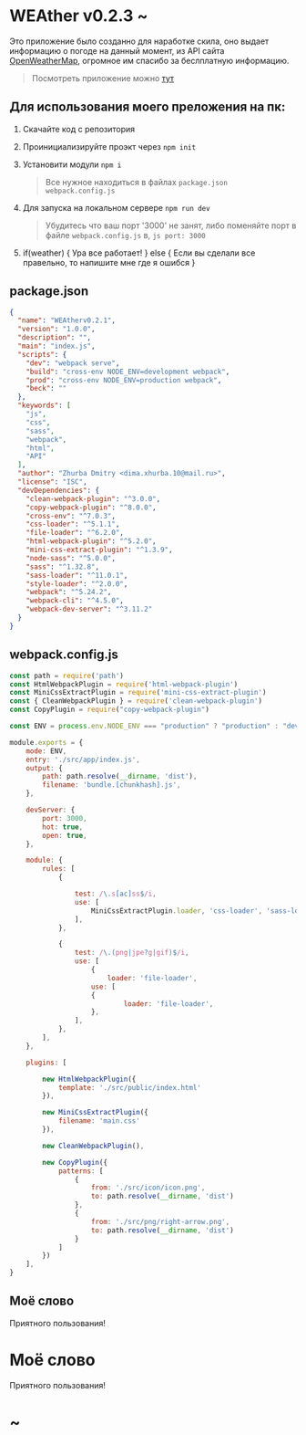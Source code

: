 # WEAther v0.2.3 ~

Это приложение было созданно для наработке скила, оно выдает информацию о погоде на данный момент, из API сайта [OpenWeatherMap](openweathermap.org), огромное им спасибо за беслплатную информацию.

> Посмотреть приложение можно [тут](weather-version.surge.sh "weather-version.surge.sh")

## Для использования моего преложения на пк: 

1. Скачайте код с репозитория 

2. Проинициализируйте проэкт через `npm init`

3. Установити модули `npm i`
	>Все нужное находиться в файлах `package.json webpack.config.js`

4. Для запуска на локальном сервере `npm run dev`
	>Убудитесь что ваш порт '3000' не занят, либо поменяйте порт в файле `webpack.config.js` в, ```js port: 3000 ```

5. if(weather) { Ура все работает! } else { Если вы сделали все правельно, то напишите мне где я ошибся }


## package.json

```json 
{
  "name": "WEAtherv0.2.1",
  "version": "1.0.0",
  "description": "",
  "main": "index.js",
  "scripts": {
    "dev": "webpack serve",
    "build": "cross-env NODE_ENV=development webpack",
    "prod": "cross-env NODE_ENV=production webpack",
    "beck": ""
  },
  "keywords": [
    "js",
    "css",
    "sass",
    "webpack",
    "html",
    "API"
  ],
  "author": "Zhurba Dmitry <dima.xhurba.10@mail.ru>",
  "license": "ISC",
  "devDependencies": {
    "clean-webpack-plugin": "^3.0.0",
    "copy-webpack-plugin": "^8.0.0",
    "cross-env": "^7.0.3",
    "css-loader": "^5.1.1",
    "file-loader": "^6.2.0",
    "html-webpack-plugin": "^5.2.0",
    "mini-css-extract-plugin": "^1.3.9",
    "node-sass": "^5.0.0",
    "sass": "^1.32.8",
    "sass-loader": "^11.0.1",
    "style-loader": "^2.0.0",
    "webpack": "^5.24.2",
    "webpack-cli": "^4.5.0",
    "webpack-dev-server": "^3.11.2"
  }
}
```

## webpack.config.js

```js
const path = require('path')
const HtmlWebpackPlugin = require('html-webpack-plugin')
const MiniCssExtractPlugin = require('mini-css-extract-plugin')
const { CleanWebpackPlugin } = require('clean-webpack-plugin')
const CopyPlugin = require("copy-webpack-plugin")

const ENV = process.env.NODE_ENV === "production" ? "production" : "development"

module.exports = {
	mode: ENV,
	entry: './src/app/index.js',
	output: {
		path: path.resolve(__dirname, 'dist'),
		filename: 'bundle.[chunkhash].js',
	},

	devServer: {
		port: 3000,
		hot: true,
		open: true,
	},

	module: {
		rules: [
			{

				test: /\.s[ac]ss$/i,
				use: [
					MiniCssExtractPlugin.loader, 'css-loader', 'sass-loader',
				], 
			},

			{
 				test: /\.(png|jpe?g|gif)$/i,
        		use: [
          			{
            			loader: 'file-loader',
        			use: [
          			{
            				loader: 'file-loader',
          			},
        		],
			},
		],
	},

	plugins: [

		new HtmlWebpackPlugin({
			template: './src/public/index.html'
		}),

		new MiniCssExtractPlugin({
			filename: 'main.css'
		}),

		new CleanWebpackPlugin(),

		new CopyPlugin({
			patterns: [
			 	{
			 		from: './src/icon/icon.png',
			 		to: path.resolve(__dirname, 'dist')
			 	},
			 	{
			 		from: './src/png/right-arrow.png',
			 		to: path.resolve(__dirname, 'dist')
			 	}
			]
		})
	],
}
```

## Моё слово

Приятного пользования!

# Моё слово

Приятного пользования!

# ~	

